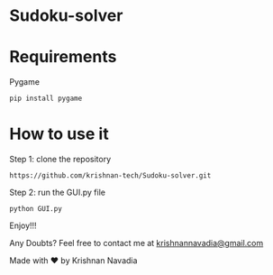 # Sudoku-solver

# Requirements
Pygame
```
pip install pygame
```

# How to use it
Step 1: clone the repository
```
https://github.com/krishnan-tech/Sudoku-solver.git
```
Step 2: run the GUI.py file
```
python GUI.py
```

Enjoy!!!

Any Doubts? Feel free to contact me at krishnannavadia@gmail.com

Made with :heart: by Krishnan Navadia
